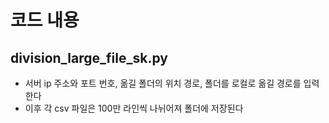 # 코드 내용 

## division_large_file_sk.py
- 서버 ip 주소와 포트 번호, 옮길 폴더의 위치 경로, 폴더를 로컬로 옮길 경로를 입력한다
- 이후 각 csv 파일은 100만 라인씩 나뉘어져 폴더에 저장된다


## 
